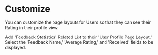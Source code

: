 # Customize

You can customize the page layouts for Users so that they can see their Rating in their profile view.

Add 'Feedback Statistics' Related List to their 'User Profile Page Layout.' Select the 'Feedback Name,' 'Average Rating,' and 'Received' fields to be displayed.
